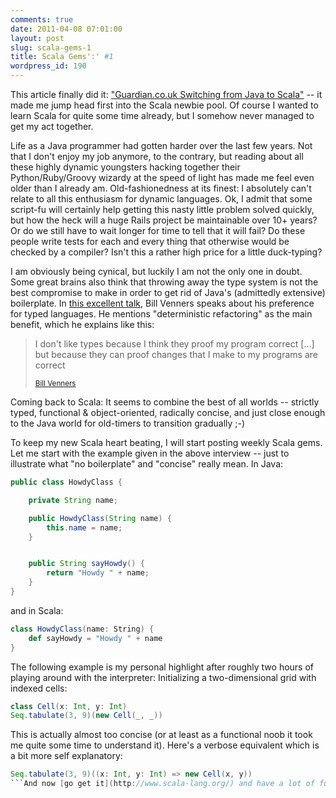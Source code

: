 ```yaml
---
comments: true
date: 2011-04-08 07:01:00
layout: post
slug: scala-gems-1
title: Scala Gems':' #1
wordpress_id: 190
---
```

This article finally did it: ["Guardian.co.uk Switching from Java to Scala"](http://www.infoq.com/articles/guardian_scala) -- it made me jump head first into the Scala newbie pool. Of course I wanted to learn Scala for quite some time already, but I somehow never managed to get my act together.

Life as a Java programmer had gotten harder over the last few years. Not that I don't enjoy my job anymore, to the contrary, but reading about all these highly dynamic youngsters hacking together their Python/Ruby/Groovy wizardy at the speed of light has made me feel even older than I already am. Old-fashionedness at its finest: I absolutely can't relate to all this enthusiasm for dynamic languages. Ok, I admit that some script-fu will certainly help getting this nasty little problem solved quickly, but how the heck will a huge Rails project be maintainable over 10+ years? Or do we still have to wait longer for time to tell that it will fail? Do these people write tests for each and every thing that otherwise would be checked by a compiler? Isn't this a rather high price for a little duck-typing?

I am obviously being cynical, but luckily I am not the only one in doubt. Some great brains also think that throwing away the type system is not the best compromise to make in order to get rid of Java's (admittedly extensive) boilerplate. In [this excellent talk](http://www.parleys.com/#st=5&sl=1&id=10), Bill Venners speaks about his preference for typed languages. He mentions "deterministic refactoring" as the main benefit, which he explains like this: 

<blockquote>
<p>I don't like types because I think they proof my program correct [...] but  because they can proof changes that I make to my programs are correct</p>
<small><a href="http://www.parleys.com/#st=5&sl=1&id=10">Bill Venners</a></small>
</blockquote>

Coming back to Scala: It seems to combine the best of all worlds -- strictly typed, functional & object-oriented, radically concise, and just close enough to the Java world for old-timers to transition gradually ;-)

To keep my new Scala heart beating, I will start posting weekly Scala gems. Let me start with the example given in the above interview -- just to illustrate what "no boilerplate" and "concise" really mean. In Java:
``` java
public class HowdyClass {

    private String name;

    public HowdyClass(String name) {
        this.name = name;
    }


    public String sayHowdy() {
        return "Howdy " + name;
    }
}
```
and in Scala:
``` scala
class HowdyClass(name: String) {
    def sayHowdy = "Howdy " + name
}
```
The following example is my personal highlight after roughly two hours of playing around with the interpreter: Initializing a two-dimensional grid with indexed cells:
``` scala
class Cell(x: Int, y: Int)
Seq.tabulate(3, 9)(new Cell(_, _))
```
This is actually almost too concise (or at least as a functional noob it took me quite some time to understand it). Here's a verbose equivalent which is a bit more self explanatory:
``` scala
Seq.tabulate(3, 9)((x: Int, y: Int) => new Cell(x, y))
```And now [go get it](http://www.scala-lang.org/) and have a lot of fun!

